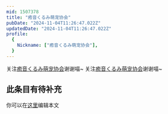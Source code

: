 ```yaml
---
mid: 1507378
title: "癒音くるみ萌宠协会"
pubDate: "2024-11-04T11:26:47.022Z"
updatedDate: "2024-11-04T11:26:47.022Z"
profile:
  {
    Nickname: ["癒音くるみ萌宠协会"],
  }
---
```


关注[癒音くるみ萌宠协会](https://space.bilibili.com/1507378)谢谢喵~ 关注[癒音くるみ萌宠协会](https://space.bilibili.com/1507378)谢谢喵~

## 此条目有待补充
你可以在[这里](https://github.com/Yuhanawa/VTuber.ICU/edit/master/src/content/v/癒音くるみ萌宠协会/index.md)编辑本文
